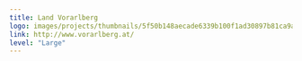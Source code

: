 ```yaml
---
title: Land Vorarlberg
logo: images/projects/thumbnails/5f50b148aecade6339b100f1ad30897b81ca9a09.jpg.150x50_q85.jpg
link: http://www.vorarlberg.at/
level: "Large"
---
```

